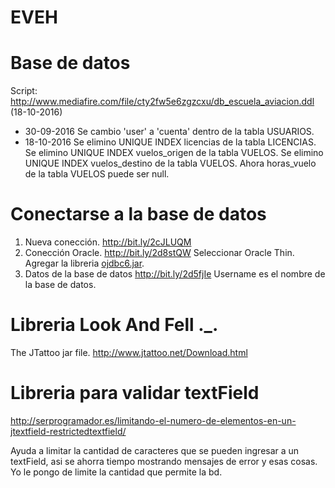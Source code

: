 # EVEH

# Base de datos

Script: http://www.mediafire.com/file/cty2fw5e6zgzcxu/db_escuela_aviacion.ddl (18-10-2016)

* 30-09-2016
  Se cambio 'user' a 'cuenta' dentro de la tabla USUARIOS.
* 18-10-2016
  Se elimino UNIQUE INDEX licencias de la tabla LICENCIAS.
  Se elimino UNIQUE INDEX vuelos_origen de la tabla VUELOS.
  Se elimino UNIQUE INDEX vuelos_destino de la tabla VUELOS.
  Ahora horas_vuelo de la tabla VUELOS puede ser null.

# Conectarse a la base de datos
1. Nueva conección.
  http://bit.ly/2cJLUQM
2. Conección Oracle.
  http://bit.ly/2d8stQW
  Seleccionar Oracle Thin.
  Agregar la libreria [ojdbc6.jar](http://www.mediafire.com/?ieopm64mfpj25xd).
3. Datos de la base de datos
  http://bit.ly/2d5fjIe
  Username es el nombre de la base de datos.
  
  
# Libreria Look And Fell ._.

 The JTattoo jar file.
  http://www.jtattoo.net/Download.html
  
# Libreria para validar textField

http://serprogramador.es/limitando-el-numero-de-elementos-en-un-jtextfield-restrictedtextfield/

Ayuda a limitar la cantidad de caracteres que se pueden ingresar a un textField, asi se ahorra tiempo mostrando mensajes de error y esas cosas. Yo le pongo de limite la cantidad que permite la bd.
